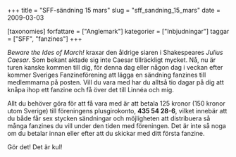 +++
title = "SFF-sändning 15 mars"
slug = "sff_sandning_15_mars"
date = 2009-03-03

[taxonomies]
forfattare = ["Anglemark"]
kategorier = ["Inbjudningar"]
taggar = ["SFF", "fanzines"]
+++

_Beware the Ides of March!_ kraxar den åldrige siaren i Shakespeares
_Julius Caesar_. Som bekant aktade sig inte Caesar tillräckligt
mycket. Nå, nu är turen kanske kommen till dig, för denna dag eller någon dag
i veckan efter kommer Sveriges Fanzineförening att lägga en sändning fanzines
till medlemmarna på posten. Vill du vara med har du alltså tio dagar på dig
att knåpa ihop ett fanzine och få över det till Linnéa och mig.

Allt du behöver göra för att få vara med är att betala 125 kronor (150 kronor
utom Sverige) till föreningens plusgirokonto, **435 54 28-6**,
vilket innebär att du både får sex stycken sändningar och möjligheten att
distribuera så många fanzines du vill under den tiden med föreningen. Det är
inte så noga om du betalar innan eller efter att du skickar med ditt första
fanzine.

Gör det! Det är kul!
